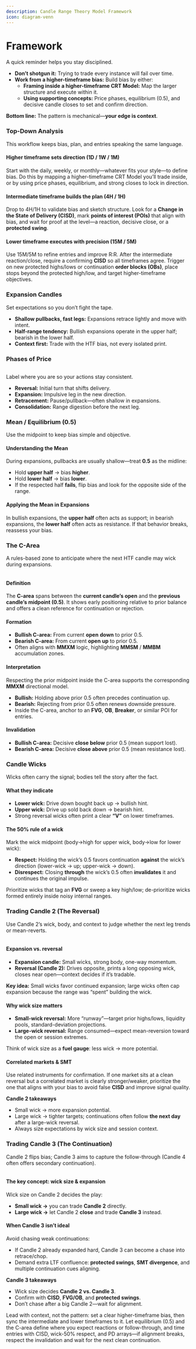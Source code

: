 ```yaml
---
description: Candle Range Theory Model Framework
icon: diagram-venn
---
```


# Framework

A quick reminder helps you stay disciplined.

* **Don’t shotgun it:** Trying to trade every instance will fail over time.
* **Work from a higher-timeframe bias:** Build bias by either:
  * **Framing inside a higher-timeframe CRT Model:** Map the larger structure and execute within it.
  * **Using supporting concepts:** Price phases, equilibrium (0.5), and decisive candle closes to set and confirm direction.

**Bottom line:** The pattern is mechanical—**your edge is context**.

### Top-Down Analysis

This workflow keeps bias, plan, and entries speaking the same language.

#### Higher timeframe sets direction (1D / 1W / 1M)

Start with the daily, weekly, or monthly—whatever fits your style—to define bias. Do this by mapping a higher-timeframe CRT Model you’ll trade inside, or by using price phases, equilibrium, and strong closes to lock in direction.

#### Intermediate timeframe builds the plan (4H / 1H)

Drop to 4H/1H to validate bias and sketch structure. Look for a **Change in the State of Delivery (CISD)**, mark **points of interest (POIs)** that align with bias, and wait for proof at the level—a reaction, decisive close, or a **protected swing**.

#### Lower timeframe executes with precision (15M / 5M)

Use 15M/5M to refine entries and improve R:R. After the intermediate reaction/close, require a confirming **CISD** so all timeframes agree. Trigger on new protected highs/lows or continuation **order blocks (OBs)**, place stops beyond the protected high/low, and target higher-timeframe objectives.

### Expansion Candles

Set expectations so you don’t fight the tape.

* **Shallow pullbacks, fast legs:** Expansions retrace lightly and move with intent.
* **Half-range tendency:** Bullish expansions operate in the upper half; bearish in the lower half.
* **Context first:** Trade with the HTF bias, not every isolated print.

### Phases of Price

<figure><img src="../../.gitbook/assets/docs-crt-009.png" alt=""><figcaption></figcaption></figure>

Label where you are so your actions stay consistent.

* **Reversal:** Initial turn that shifts delivery.
* **Expansion:** Impulsive leg in the new direction.
* **Retracement:** Pause/pullback—often shallow in expansions.
* **Consolidation:** Range digestion before the next leg.

### Mean / Equilibrium (0.5)

Use the midpoint to keep bias simple and objective.

#### Understanding the Mean

During expansions, pullbacks are usually shallow—treat **0.5** as the midline:

* Hold **upper half** → bias **higher**.
* Hold **lower half** → bias **lower**.
* If the respected half **fails**, flip bias and look for the opposite side of the range.

#### Applying the Mean in Expansions

In bullish expansions, the **upper half** often acts as support; in bearish expansions, the **lower half** often acts as resistance. If that behavior breaks, reassess your bias.

### The C-Area

A rules-based zone to anticipate where the next HTF candle may wick during expansions.

<figure><img src="../../.gitbook/assets/docs-crt-008.png" alt=""><figcaption></figcaption></figure>

#### Definition

The **C-area** spans between the **current candle’s open** and the **previous candle’s midpoint (0.5)**. It shows early positioning relative to prior balance and offers a clean reference for continuation or rejection.

#### Formation

* **Bullish C-area:** From current **open** **down** to prior 0.5.
* **Bearish C-area:** From current **open** **up** to prior 0.5.
* Often aligns with **MMXM** logic, highlighting **MMSM** / **MMBM** accumulation zones.

#### Interpretation

Respecting the prior midpoint inside the C-area supports the corresponding **MMXM** directional model.

* **Bullish:** Holding above prior 0.5 often precedes continuation up.
* **Bearish:** Rejecting from prior 0.5 often renews downside pressure.
* Inside the C-area, anchor to an **FVG**, **OB**, **Breaker**, or similar POI for entries.

#### Invalidation

* **Bullish C-area:** Decisive **close below** prior 0.5 (mean support lost).
* **Bearish C-area:** Decisive **close above** prior 0.5 (mean resistance lost).

### Candle Wicks

Wicks often carry the signal; bodies tell the story after the fact.

#### What they indicate

* **Lower wick:** Drive down bought back up → bullish hint.
* **Upper wick:** Drive up sold back down → bearish hint.
* Strong reversal wicks often print a clear **“V”** on lower timeframes.

#### The 50% rule of a wick

Mark the wick midpoint (body→high for upper wick, body→low for lower wick):

* **Respect:** Holding the wick’s 0.5 favors continuation **against** the wick’s direction (lower-wick → up; upper-wick → down).
* **Disrespect:** Closing **through** the wick’s 0.5 often **invalidates** it and continues the original impulse.

Prioritize wicks that tag an **FVG** or sweep a key high/low; de-prioritize wicks formed entirely inside noisy internal ranges.

### Trading Candle 2 (The Reversal)

Use Candle 2’s wick, body, and context to judge whether the next leg trends or mean-reverts.

<figure><img src="../../.gitbook/assets/docs-crt-007.png" alt=""><figcaption></figcaption></figure>

#### Expansion vs. reversal

* **Expansion candle:** Small wicks, strong body, one-way momentum.
* **Reversal (Candle 2):** Drives opposite, prints a long opposing wick, closes near open—context decides if it’s tradable.

**Key idea:** Small wicks favor continued expansion; large wicks often cap expansion because the range was “spent” building the wick.

#### Why wick size matters

* **Small-wick reversal:** More “runway”—target prior highs/lows, liquidity pools, standard-deviation projections.
* **Large-wick reversal:** Range consumed—expect mean-reversion toward the open or session extremes.

Think of wick size as a **fuel gauge**: less wick → more potential.

#### Correlated markets & SMT

Use related instruments for confirmation. If one market sits at a clean reversal but a correlated market is clearly stronger/weaker, prioritize the one that aligns with your bias to avoid false **CISD** and improve signal quality.

**Candle 2 takeaways**

* Small wick → more expansion potential.
* Large wick → tighter targets; continuations often follow **the next day** after a large-wick reversal.
* Always size expectations by wick size and session context.

### Trading Candle 3 (The Continuation)

Candle 2 flips bias; Candle 3 aims to capture the follow-through (Candle 4 often offers secondary continuation).

<figure><img src="../../.gitbook/assets/docs-crt-006.png" alt=""><figcaption></figcaption></figure>

#### The key concept: wick size & expansion

Wick size on Candle 2 decides the play:

* **Small wick →** you can trade **Candle 2** directly.
* **Large wick →** let Candle 2 **close** and trade **Candle 3** instead.

#### When Candle 3 isn’t ideal

Avoid chasing weak continuations:

* If Candle 2 already expanded hard, Candle 3 can become a chase into retrace/chop.
* Demand extra LTF confluence: **protected swings**, **SMT divergence**, and multiple continuation cues aligning.

**Candle 3 takeaways**

* Wick size decides **Candle 2 vs. Candle 3**.
* Confirm with **CISD**, **FVG/OB**, and **protected swings**.
* Don’t chase after a big Candle 2—wait for alignment.

Lead with context, not the pattern: set a clear higher-timeframe bias, then sync the intermediate and lower timeframes to it. Let equilibrium (0.5) and the C-area define where you expect reactions or follow-through, and time entries with CISD, wick-50% respect, and PD arrays—if alignment breaks, respect the invalidation and wait for the next clean continuation.
